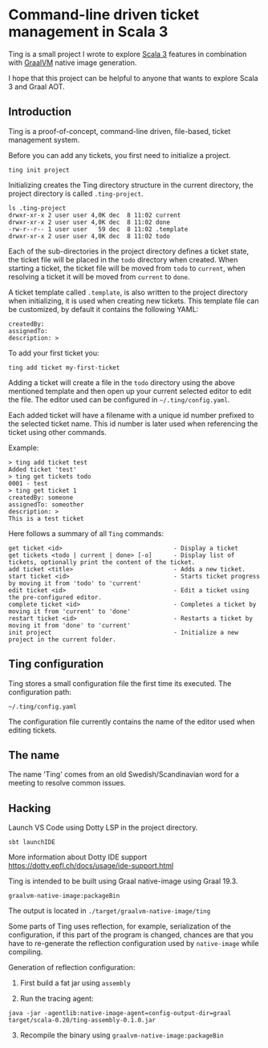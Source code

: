 # Command-line driven ticket management in Scala 3
Ting is a small project I wrote to explore [Scala 3](https://github.com/lampepfl/dotty) features in combination with [GraalVM](https://www.graalvm.org) native image generation.

I hope that this project can be helpful to anyone that wants to explore Scala 3 and Graal AOT.

## Introduction

Ting is a proof-of-concept, command-line driven, file-based, ticket management system. 

Before you can add any tickets, you first need to initialize a project. 

`ting init project`

Initializing creates the Ting directory structure in the current directory, the project directory is called `.ting-project`.

```
ls .ting-project 
drwxr-xr-x 2 user user 4,0K dec  8 11:02 current
drwxr-xr-x 2 user user 4,0K dec  8 11:02 done
-rw-r--r-- 1 user user   59 dec  8 11:02 .template
drwxr-xr-x 2 user user 4,0K dec  8 11:02 todo
```

Each of the sub-directories in the project directory defines a ticket state, the ticket file will be placed in the `todo` directory when created. When starting a ticket, the ticket file will be moved from `todo` to `current`, when resolving a ticket it will be moved from `current` to `done`.

A ticket template called `.template`, is also written to the project directory when initializing, it is used when creating new tickets. This template file  can be customized, by default it contains the following YAML:

```
createdBy:
assignedTo:
description: >
```

To add your first ticket you:

`ting add ticket my-first-ticket`

Adding a ticket will create a file in the `todo` directory using the above mentioned template and then open up your current selected editor to edit the file. The editor used can be configured in `~/.ting/config.yaml`.

Each added ticket will have a filename with a unique id number prefixed to the selected ticket name. This id number is later used when referencing the ticket using other commands.

Example:
```
> ting add ticket test
Added ticket 'test'
> ting get tickets todo
0001 - test
> ting get ticket 1
createdBy: someone
assignedTo: someother
description: > 
This is a test ticket
```

Here follows a summary of all `Ting` commands:

	get ticket <id>                               - Display a ticket
	get tickets <todo | current | done> [-o]      - Display list of tickets, optionally print the content of the ticket.
	add ticket <title>                            - Adds a new ticket.
	start ticket <id>                             - Starts ticket progress by moving it from 'todo' to 'current'
	edit ticket <id>                              - Edit a ticket using the pre-configured editor.
	complete ticket <id>                          - Completes a ticket by moving it from 'current' to 'done'
	restart ticket <id>                           - Restarts a ticket by moving it from 'done' to 'current'
	init project                                  - Initialize a new project in the current folder.

## Ting configuration

Ting stores a small configuration file the first time its executed. 
The configuration path:

    ~/.ting/config.yaml

The configuration file currently contains the name of the editor used when editing tickets.

## The name

The name 'Ting' comes from an old Swedish/Scandinavian word for a meeting to resolve common issues.

## Hacking

Launch VS Code using Dotty LSP in the project directory.

    sbt launchIDE

More information about Dotty IDE support
https://dotty.epfl.ch/docs/usage/ide-support.html

Ting is intended to be built using Graal native-image using Graal 19.3.

    graalvm-native-image:packageBin

The output is located in `./target/graalvm-native-image/ting`

Some parts of Ting uses reflection, for example, serialization of the configuration, if this part of the program is changed, chances are that you have to re-generate the reflection configuration used by `native-image` while compiling.

Generation of reflection configuration:

1. First build a fat jar using `assembly`

2. Run the tracing agent:

`java -jar -agentlib:native-image-agent=config-output-dir=graal target/scala-0.20/ting-assembly-0.1.0.jar`

3. Recompile the binary using `graalvm-native-image:packageBin`

